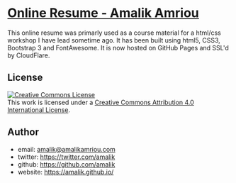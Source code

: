 # [Online Resume - Amalik Amriou](https://amalikamriou.com)
This online resume was primarly used as a course material for a html/css workshop I have lead sometime ago. It has been built using html5, CSS3, Bootstrap 3 and FontAwesome. It is now hosted on GitHub Pages and SSL'd by CloudFlare.
## License
<a rel="license" href="https://creativecommons.org/licenses/by-nc-sa/4.0/"><img alt="Creative Commons License" style="border-width:0" src="https://licensebuttons.net/l/by-nc-sa/3.0/88x31.png" /></a><br />This work is licensed under a <a rel="license" href="http://creativecommons.org/licenses/by/4.0/">Creative Commons Attribution 4.0 International License</a>.
## Author
- email: amalik@amalikamriou.com
- twitter: https://twitter.com/amalik
- github: https://github.com/amalik
- website: https://amalik.github.io/
